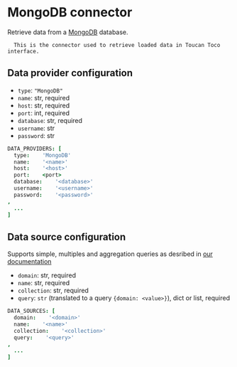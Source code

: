 # MongoDB connector

Retrieve data from a [MongoDB](https://www.mongodb.com/) database.
```eval_rst
  This is the connector used to retrieve loaded data in Toucan Toco interface.
```

## Data provider configuration

* `type`: `"MongoDB"`
* `name`: str, required
* `host`: str, required
* `port`: int, required
* `database`: str, required
* `username`: str
* `password`: str

```coffee
DATA_PROVIDERS: [
  type:    'MongoDB'
  name:    '<name>'
  host:    '<host>'
  port:    <port>
  database:    '<database>'
  username:    '<username>'
  password:    '<password>'
,
  ...
]
```


## Data source configuration

Supports simple, multiples and aggregation queries as desribed in
     [our documentation](https://docs.toucantoco.com/concepteur/data-sources/02-data-query.html)

* `domain`: str, required
* `name`: str, required
* `collection`: str, required
* `query`: `str` (translated to a query `{domain: <value>}`), dict or list, required

```coffee
DATA_SOURCES: [
  domain:    '<domain>'
  name:    '<name>'
  collection:    '<collection>'
  query:    '<query>'
,
  ...
]
```
